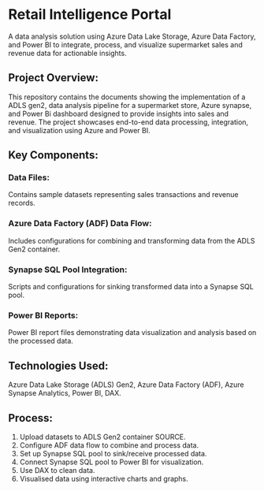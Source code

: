 # Retail Intelligence Portal
A data analysis solution using Azure Data Lake Storage, Azure Data Factory, and Power BI to integrate, process, and visualize supermarket sales and revenue data for actionable insights.

## Project Overview:
This repository contains the documents showing the implementation of a ADLS gen2, data analysis pipeline for a supermarket store, Azure synapse, and Power Bi dashboard designed to provide insights into sales and revenue. The project showcases end-to-end data processing, integration, and visualization using Azure and Power BI.

## Key Components:

### Data Files: 
Contains sample datasets representing sales transactions and revenue records.
### Azure Data Factory (ADF) Data Flow: 
Includes configurations for combining and transforming data from the ADLS Gen2 container.
### Synapse SQL Pool Integration: 
Scripts and configurations for sinking transformed data into a Synapse SQL pool.
### Power BI Reports: 
Power BI report files demonstrating data visualization and analysis based on the processed data.

## Technologies Used:
Azure Data Lake Storage (ADLS) Gen2, Azure Data Factory (ADF), Azure Synapse Analytics, Power BI, DAX.

## Process:
1) Upload datasets to ADLS Gen2 container SOURCE.
2) Configure ADF data flow to combine and process data.
3) Set up Synapse SQL pool to sink/receive processed data.
4) Connect Synapse SQL pool to Power BI for visualization.
5) Use DAX to clean data.
6) Visualised data using interactive charts and graphs.
